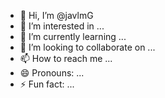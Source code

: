 - 👋 Hi, I’m @javlmG
- 👀 I’m interested in ...
- 🌱 I’m currently learning ...
- 💞️ I’m looking to collaborate on ...
- 📫 How to reach me ...
- 😄 Pronouns: ...
- ⚡ Fun fact: ...

<!---
javlmG/javlmG is a ✨ special ✨ repository because its `README.md` (this file) appears on your GitHub profile.
You can click the Preview link to take a look at your changes.
--->
